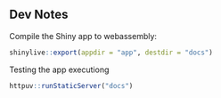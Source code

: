 ## Dev Notes

Compile the Shiny app to webassembly:

```r
shinylive::export(appdir = "app", destdir = "docs")
```

Testing the app executiong

```r
httpuv::runStaticServer("docs")
```